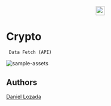 <p align="justify" >
  <a href="https://www.adazolhub.com">
    <h2 align="center" ><img src="https://firebasestorage.googleapis.com/v0/b/djlozada.appspot.com/o/mdx%2Freadme-logo.svg?alt=media&token=1a4bad4d-0168-40be-9082-efb5fa244915" height="24"/>  </h2>
  </a>

</p>
<p align="center">
    <h1 align="justify"> Crypto </h1>
</p>
<p align="justify">
    <code align="jusify"> Data Fetch (API) </code>
</p>



![sample-assets](https://firebasestorage.googleapis.com/v0/b/djlozada.appspot.com/o/mdx%2Fcrypto-update-01.png?alt=media&token=9f819a8a-c4dc-4d90-b696-5979fc5f0d86)



## Authors

[Daniel Lozada](https://www.github.com/adazol123)




